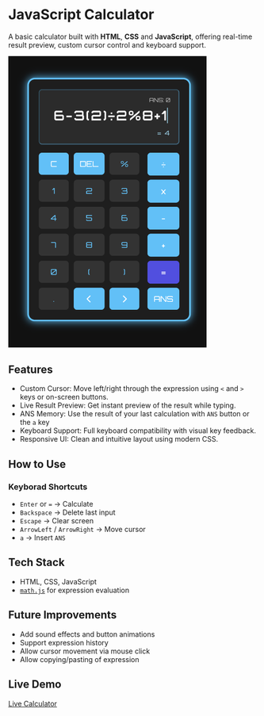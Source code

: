 # JavaScript Calculator

A basic calculator built with **HTML**, **CSS** and **JavaScript**, offering real-time result preview, custom cursor control and keyboard support.

<img src="./asset/calc-screenshot.png" alt="Calculator Screenshot" width="400"/>


## Features
- Custom Cursor: Move left/right through the expression using `<` and `>` keys or on-screen buttons.
- Live Result Preview: Get instant preview of the result while typing.
- ANS Memory: Use the result of your last calculation with `ANS` button or the `a` key
- Keyboard Support: Full keyboard compatibility with visual key feedback.
- Responsive UI: Clean and intuitive layout using modern CSS.


## How to Use

### Keyborad Shortcuts
- `Enter` or `=` -> Calculate
- `Backspace` -> Delete last input
- `Escape` -> Clear screen
- `ArrowLeft` / `ArrowRight` -> Move cursor
- `a` -> Insert `ANS`


## Tech Stack
- HTML, CSS, JavaScript
- [`math.js`](https://mathjs.org/) for expression evaluation


## Future Improvements
- Add sound effects and button animations
- Support expression history
- Allow cursor movement via mouse click
- Allow copying/pasting of expression


## Live Demo
[Live Calculator]()

